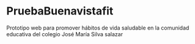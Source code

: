 # PruebaBuenavistafit
Prototipo web para promover hábitos de vida saludable en la comunidad educativa del colegio José María Silva salazar 
